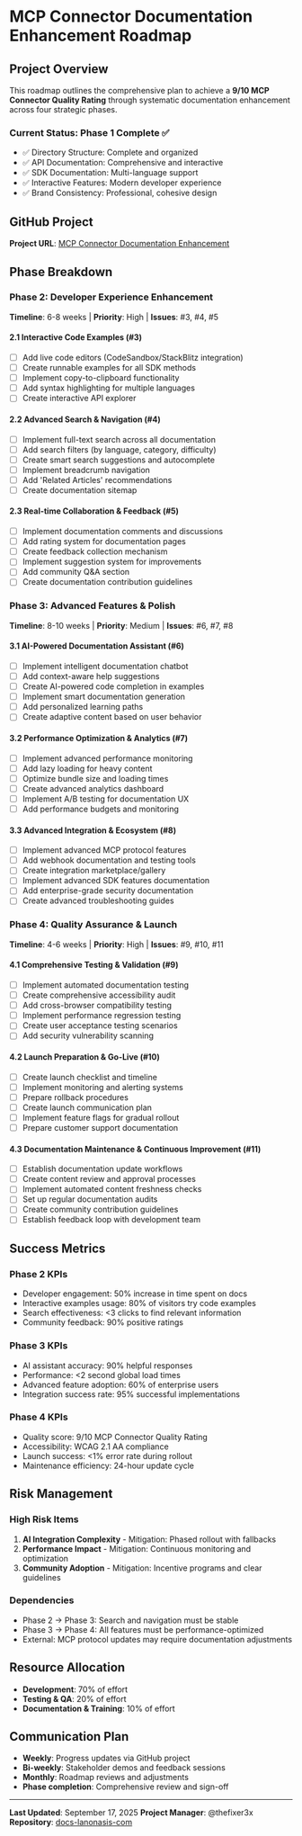 # MCP Connector Documentation Enhancement Roadmap

## Project Overview
This roadmap outlines the comprehensive plan to achieve a **9/10 MCP Connector Quality Rating** through systematic documentation enhancement across four strategic phases.

### Current Status: Phase 1 Complete ✅
- ✅ Directory Structure: Complete and organized
- ✅ API Documentation: Comprehensive and interactive  
- ✅ SDK Documentation: Multi-language support
- ✅ Interactive Features: Modern developer experience
- ✅ Brand Consistency: Professional, cohesive design

## GitHub Project
**Project URL**: [MCP Connector Documentation Enhancement](https://github.com/users/thefixer3x/projects/5)

## Phase Breakdown

### Phase 2: Developer Experience Enhancement
**Timeline**: 6-8 weeks | **Priority**: High | **Issues**: #3, #4, #5

#### 2.1 Interactive Code Examples (#3)
- [ ] Add live code editors (CodeSandbox/StackBlitz integration)
- [ ] Create runnable examples for all SDK methods
- [ ] Implement copy-to-clipboard functionality
- [ ] Add syntax highlighting for multiple languages
- [ ] Create interactive API explorer

#### 2.2 Advanced Search & Navigation (#4)
- [ ] Implement full-text search across all documentation
- [ ] Add search filters (by language, category, difficulty)
- [ ] Create smart search suggestions and autocomplete
- [ ] Implement breadcrumb navigation
- [ ] Add 'Related Articles' recommendations
- [ ] Create documentation sitemap

#### 2.3 Real-time Collaboration & Feedback (#5)
- [ ] Implement documentation comments and discussions
- [ ] Add rating system for documentation pages
- [ ] Create feedback collection mechanism
- [ ] Implement suggestion system for improvements
- [ ] Add community Q&A section
- [ ] Create documentation contribution guidelines

### Phase 3: Advanced Features & Polish
**Timeline**: 8-10 weeks | **Priority**: Medium | **Issues**: #6, #7, #8

#### 3.1 AI-Powered Documentation Assistant (#6)
- [ ] Implement intelligent documentation chatbot
- [ ] Add context-aware help suggestions
- [ ] Create AI-powered code completion in examples
- [ ] Implement smart documentation generation
- [ ] Add personalized learning paths
- [ ] Create adaptive content based on user behavior

#### 3.2 Performance Optimization & Analytics (#7)
- [ ] Implement advanced performance monitoring
- [ ] Add lazy loading for heavy content
- [ ] Optimize bundle size and loading times
- [ ] Create advanced analytics dashboard
- [ ] Implement A/B testing for documentation UX
- [ ] Add performance budgets and monitoring

#### 3.3 Advanced Integration & Ecosystem (#8)
- [ ] Implement advanced MCP protocol features
- [ ] Add webhook documentation and testing tools
- [ ] Create integration marketplace/gallery
- [ ] Implement advanced SDK features documentation
- [ ] Add enterprise-grade security documentation
- [ ] Create advanced troubleshooting guides

### Phase 4: Quality Assurance & Launch
**Timeline**: 4-6 weeks | **Priority**: High | **Issues**: #9, #10, #11

#### 4.1 Comprehensive Testing & Validation (#9)
- [ ] Implement automated documentation testing
- [ ] Create comprehensive accessibility audit
- [ ] Add cross-browser compatibility testing
- [ ] Implement performance regression testing
- [ ] Create user acceptance testing scenarios
- [ ] Add security vulnerability scanning

#### 4.2 Launch Preparation & Go-Live (#10)
- [ ] Create launch checklist and timeline
- [ ] Implement monitoring and alerting systems
- [ ] Prepare rollback procedures
- [ ] Create launch communication plan
- [ ] Implement feature flags for gradual rollout
- [ ] Prepare customer support documentation

#### 4.3 Documentation Maintenance & Continuous Improvement (#11)
- [ ] Establish documentation update workflows
- [ ] Create content review and approval processes
- [ ] Implement automated content freshness checks
- [ ] Set up regular documentation audits
- [ ] Create community contribution guidelines
- [ ] Establish feedback loop with development team

## Success Metrics

### Phase 2 KPIs
- Developer engagement: 50% increase in time spent on docs
- Interactive examples usage: 80% of visitors try code examples
- Search effectiveness: <3 clicks to find relevant information
- Community feedback: 90% positive ratings

### Phase 3 KPIs
- AI assistant accuracy: 90% helpful responses
- Performance: <2 second global load times
- Advanced feature adoption: 60% of enterprise users
- Integration success rate: 95% successful implementations

### Phase 4 KPIs
- Quality score: 9/10 MCP Connector Quality Rating
- Accessibility: WCAG 2.1 AA compliance
- Launch success: <1% error rate during rollout
- Maintenance efficiency: 24-hour update cycle

## Risk Management

### High Risk Items
1. **AI Integration Complexity** - Mitigation: Phased rollout with fallbacks
2. **Performance Impact** - Mitigation: Continuous monitoring and optimization
3. **Community Adoption** - Mitigation: Incentive programs and clear guidelines

### Dependencies
- Phase 2 → Phase 3: Search and navigation must be stable
- Phase 3 → Phase 4: All features must be performance-optimized
- External: MCP protocol updates may require documentation adjustments

## Resource Allocation
- **Development**: 70% of effort
- **Testing & QA**: 20% of effort  
- **Documentation & Training**: 10% of effort

## Communication Plan
- **Weekly**: Progress updates via GitHub project
- **Bi-weekly**: Stakeholder demos and feedback sessions
- **Monthly**: Roadmap reviews and adjustments
- **Phase completion**: Comprehensive review and sign-off

---

**Last Updated**: September 17, 2025
**Project Manager**: @thefixer3x
**Repository**: [docs-lanonasis-com](https://github.com/lanonasis/docs-lanonasis-com)

